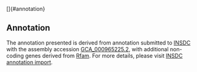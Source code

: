 []{#annotation}

Annotation
----------

The annotation presented is derived from annotation submitted to
[INSDC](http://www.insdc.org) with the assembly accession
[GCA\_000965225.2](http://www.ebi.ac.uk/ena/data/view/GCA_000965225.2),
with additional non-coding genes derived from
[Rfam](http://rfam.xfam.org/). For more details, please visit [INSDC
annotation
import](http://ensemblgenomes.org/info/data/insdc_annotation).
